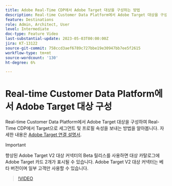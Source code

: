 ```yaml
---
title: Adobe Real-Time CDP에서 Adobe Target 대상을 구성하는 방법
description: Real-time Customer Data Platform에서 Adobe Target 대상을 구성하여 Real-Time CDP에서 Target으로 세그먼트 및 프로필 속성을 보내는 방법을 알아봅니다.
feature: Destinations
role: Admin, Architect, User
level: Intermediate
doc-type: Feature Video
last-substantial-update: 2023-05-03T00:00:00Z
jira: KT-13122
source-git-commit: 758ccd3aef6789c727bbe19e30947bb7ee5f2615
workflow-type: tm+mt
source-wordcount: '130'
ht-degree: 6%

---
```


# Real-time Customer Data Platform에서 Adobe Target 대상 구성

Real-time Customer Data Platform에서 Adobe Target 대상을 구성하여 Real-Time CDP에서 Target으로 세그먼트 및 프로필 속성을 보내는 방법을 알아봅니다. 자세한 내용은 [Adobe Target 연결 설명서](https://experienceleague.adobe.com/docs/experience-platform/destinations/catalog/personalization/adobe-target-connection.html).

>[!IMPORTANT]
>
>향상된 Adobe Target V2 대상 커넥터의 Beta 릴리스를 사용하면 대상 카탈로그에 Adobe Target 카드 2개가 표시될 수 있습니다. Adobe Target V2 대상 커넥터는 베타 버전이며 일부 고객만 사용할 수 있습니다.

>[!VIDEO](https://video.tv.adobe.com/v/3418799/?learn=on)
